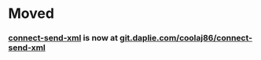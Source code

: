 # Moved
### [connect-send-xml](https://git.daplie.com/coolaj86/connect-send-xml) is now at [git.daplie.com/coolaj86/connect-send-xml](https://git.daplie.com/coolaj86/connect-send-xml)
